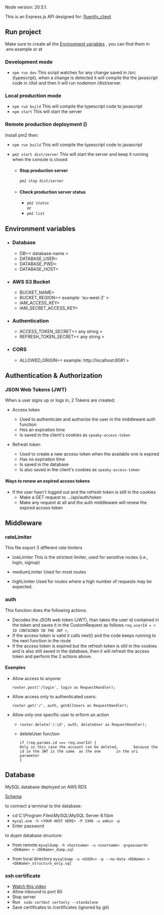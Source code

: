 Node version: 20.5.1.

This is an Express.js API designed for: [fluently_client](https://github.com/2gi3/fluently_client)

## Run project 
Make sure to create all the [Environment variables](#environment-variables)
, you can find them in .env.example or at 

### Development mode
- ```npm run dev```
  This script watches for any change saved in /src (typescript), when a change is detected it will compile the the javascript code in /dist and then it will run nodemon /dist/server.

### Local production mode 
- ```npm run build```
  This will compile the typescript code to javascript
- ```npm start```
  This will start the server


### Remote production deployment ()
Install pm2 then:
- ```npm run build```
  This will compile the typescript code to javascript
- ```pm2 start dist/server```
  This will start the server and keep it running when the console is closed

  -  #### Stop production server  
     ```pm2 stop dist/server```

  -  #### Check production server status
     - ```pm2 status```  
     or
     - ```pm2 list```


## <h2 id="environment-variables">Environment variables</h2>
- ### Database
  -  DB=< database-name >
  -  DATABASE_USER=
  -  DATABASE_PWD=
  -  DATABASE_HOST=

- ### AWS S3 Bucket
  -  BUCKET_NAME=
  -  BUCKET_REGION=< example: 'eu-west-2' >
  -  IAM_ACCESS_KEY=
  -  IAM_SECRET_ACCESS_KEY=

- ### Authentication
  -  ACCESS_TOKEN_SECRET=< any string >
  -  REFRESH_TOKEN_SECRET=< any string >

- ### CORS
  - ALLOWED_ORIGIN=< example: http://localhost:8081 > 




## <h2 id="authentication-authorization">Authentication & Authorization</h2>

### JSON Web Tokens (JWT)
When a user signs up or logs in, 2 Tokens are created:
- Access token 
  - Used to authenticate and authorize the user in the middleware auth function
  -  Hes an expiration time
  -  Is saved in the client's cookies as `speaky-access-token`
    
- Refresh token
  - Used to create a new access token when the available one is expired
  - Has no expiration time
  - Is saved in the database
  - Is also saved in the client's cookies as `speaky-access-token`   
  
#### Ways to renew an expired access tokens
- If the user hasn't logged out and the refresh token is still in the cookies
  - Make a GET request to .../api/auth/token
  - Make any request at all and the auth middleware will renew the expired access token


## Middleware 

### rateLimiter

This file export 3 different rate limiters

- lowLimiter
  This is the strictest limiter, used for sensitive routes (i.e., login, signup)

- mediumLimiter
  Used for most routes

- highLimiter
  Used for routes where a high number of requests may be expected.


### auth
This function does the following actions:
- Decodes the JSON web token (JWT), than takes the user id contained in the token and saves it in the CustomRequest as follows ```req.userId = < ID CONTAINED IN THE JWT >```, 
- If the access token is valid it calls next() and the code keeps running to the next function in the route
- If the access token is expired but the refresh token is still in the cookies and is also still saved in the database, then it will refresh the access token and perform the 2 actions above.

#### Examples
- Allow access to anyone:
     ```
     router.post('/login', login as RequestHandler);
     ```

- Allow access only to authenticated users:
     ```
     router.get('/', auth, getAllUsers as RequestHandler);
     ```


- Allow only one specific user to erform an action

  -   ```
      router.delete('/:id', auth, deleteUser as RequestHandler);
      ```
  -  deleteUser function 

      ```
      if (req.params.id === req.userId) {
      Only in this case the account can be deleted,       because the  id in the JWT is the same  as the one       in the uri parameter
      }
      ```




## Database
MySQL database deployed on AWS RDS

 [Schema](https://lucid.app/lucidchart/51657296-144f-4c77-bb6d-d884633feee1/edit?viewport_loc=771%2C892%2C1634%2C905%2C0_0&invitationId=inv_dac76781-4be4-4192-baf0-91d521b9d3fc)

to connect a terminal to the database:
- cd C:\Program Files\MySQL\MySQL Server 8.1\bin
- `mysql.exe -h <YOUR HOST HERE> -P 3306 -u admin -p`
- Enter password

to dupm database structure:
- from remote ```mysqldump -h <hostname> -u <username> -p<password> <DbName> > <DbName>_dump.sql```

- from local directory ```mysqldump -u <USER>> -p --no-data <DbName> > <DbName>_structure_only.sql```



### ssh certificate 
- [Watch this video](https://www.youtube.com/watch?v=Kk9kuf6D8so)
-  Allow inbound to port 80
-  Stop server 
-  Run ` sudo certbot certonly --standalone`
-  Save certificates to /certificates (ignored by git)

